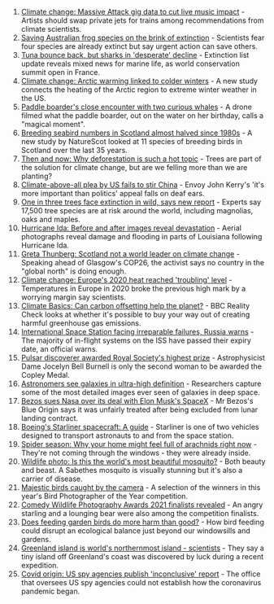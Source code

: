 1. [Climate change: Massive Attack gig data to cut live music impact](https://www.bbc.co.uk/news/science-environment-58442599?at_medium=RSS&at_campaign=KARANGA) - Artists should swap private jets for trains among recommendations from climate scientists.
2. [Saving Australian frog species on the brink of extinction](https://www.bbc.co.uk/news/world-australia-58419552?at_medium=RSS&at_campaign=KARANGA) - Scientists fear four species are already extinct but say urgent action can save others.
3. [Tuna bounce back, but sharks in 'desperate' decline](https://www.bbc.co.uk/news/science-environment-58441142?at_medium=RSS&at_campaign=KARANGA) - Extinction list update reveals mixed news for marine life, as world conservation summit open in France.
4. [Climate change: Arctic warming linked to colder winters](https://www.bbc.co.uk/news/science-environment-58425526?at_medium=RSS&at_campaign=KARANGA) - A new study connects the heating of the Arctic region to extreme winter weather in the US.
5. [Paddle boarder's close encounter with two curious whales](https://www.bbc.co.uk/news/world-latin-america-58430264?at_medium=RSS&at_campaign=KARANGA) - A drone filmed what the paddle boarder, out on the water on her birthday, calls a "magical moment".
6. [Breeding seabird numbers in Scotland almost halved since 1980s](https://www.bbc.co.uk/news/uk-scotland-tayside-central-58414580?at_medium=RSS&at_campaign=KARANGA) - A new study by NatureScot looked at 11 species of breeding birds in Scotland over the last 35 years.
7. [Then and now: Why deforestation is such a hot topic](https://www.bbc.co.uk/news/science-environment-58399809?at_medium=RSS&at_campaign=KARANGA) - Trees are part of the solution for climate change, but are we felling more than we are planting?
8. [Climate-above-all plea by US fails to stir China](https://www.bbc.co.uk/news/world-asia-58427519?at_medium=RSS&at_campaign=KARANGA) - Envoy John Kerry's 'it's more important than politics' appeal falls on deaf ears.
9. [One in three trees face extinction in wild, says new report](https://www.bbc.co.uk/news/science-environment-58394215?at_medium=RSS&at_campaign=KARANGA) - Experts say 17,500 tree species are at risk around the world, including magnolias, oaks and maples.
10. [Hurricane Ida: Before and after images reveal devastation](https://www.bbc.co.uk/news/world-us-canada-58409267?at_medium=RSS&at_campaign=KARANGA) - Aerial photographs reveal damage and flooding in parts of Louisiana following Hurricane Ida.
11. [Greta Thunberg: Scotland not a world leader on climate change](https://www.bbc.co.uk/news/uk-scotland-58387017?at_medium=RSS&at_campaign=KARANGA) - Speaking ahead of Glasgow's COP26, the activist says no country in the "global north" is doing enough.
12. [Climate change: Europe's 2020 heat reached 'troubling' level](https://www.bbc.co.uk/news/science-environment-58333124?at_medium=RSS&at_campaign=KARANGA) - Temperatures in Europe in 2020 broke the previous high mark by a worrying margin say scientists.
13. [Climate Basics: Can carbon offsetting help the planet?](https://www.bbc.co.uk/news/58337283?at_medium=RSS&at_campaign=KARANGA) - BBC Reality Check looks at whether it's possible to buy your way out of creating harmful greenhouse gas emissions.
14. [International Space Station facing irreparable failures, Russia warns](https://www.bbc.co.uk/news/world-europe-58408911?at_medium=RSS&at_campaign=KARANGA) - The majority of in-flight systems on the ISS have passed their expiry date, an official warns.
15. [Pulsar discoverer awarded Royal Society's highest prize](https://www.bbc.co.uk/news/uk-northern-ireland-58318024?at_medium=RSS&at_campaign=KARANGA) - Astrophysicist Dame Jocelyn Bell Burnell is only the second woman to be awarded the Copley Medal.
16. [Astronomers see galaxies in ultra-high definition](https://www.bbc.co.uk/news/science-environment-57998940?at_medium=RSS&at_campaign=KARANGA) - Researchers capture some of the most detailed images ever seen of galaxies in deep space.
17. [Bezos sues Nasa over its deal with Elon Musk's SpaceX](https://www.bbc.co.uk/news/business-58235479?at_medium=RSS&at_campaign=KARANGA) - Mr Bezos's Blue Origin says it was unfairly treated after being excluded from lunar landing contract.
18. [Boeing's Starliner spacecraft: A guide](https://www.bbc.co.uk/news/science-environment-57971910?at_medium=RSS&at_campaign=KARANGA) - Starliner is one of two vehicles designed to transport astronauts to and from the space station.
19. [Spider season: Why your home might feel full of arachnids right now](https://www.bbc.co.uk/news/newsbeat-49730011?at_medium=RSS&at_campaign=KARANGA) - They're not coming through the windows - they were already inside.
20. [Wildlife photo: Is this the world's most beautiful mosquito?](https://www.bbc.co.uk/news/science-environment-58398905?at_medium=RSS&at_campaign=KARANGA) - Both beauty and beast. A Sabethes mosquito is visually stunning but it's also a carrier of disease.
21. [Majestic birds caught by the camera](https://www.bbc.co.uk/news/in-pictures-58396228?at_medium=RSS&at_campaign=KARANGA) - A selection of the winners in this year's Bird Photographer of the Year competition.
22. [Comedy Wildlife Photography Awards 2021 finalists revealed](https://www.bbc.co.uk/news/in-pictures-58402306?at_medium=RSS&at_campaign=KARANGA) - An angry starling and a lounging bear were also among the competition finalists.
23. [Does feeding garden birds do more harm than good?](https://www.bbc.co.uk/news/science-environment-58346043?at_medium=RSS&at_campaign=KARANGA) - How bird feeding could disrupt an ecological balance just beyond our windowsills and gardens.
24. [Greenland island is world's northernmost island - scientists](https://www.bbc.co.uk/news/world-europe-58362752?at_medium=RSS&at_campaign=KARANGA) - They say a tiny island off Greenland's coast was discovered by luck during a recent expedition.
25. [Covid origin: US spy agencies publish 'inconclusive' report](https://www.bbc.co.uk/news/world-us-canada-58361211?at_medium=RSS&at_campaign=KARANGA) - The office that oversees US spy agencies could not establish how the coronavirus pandemic began.
